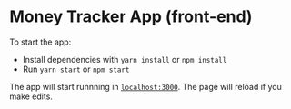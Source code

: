 # Money Tracker App (front-end)

To start the app:

  * Install dependencies with `yarn install` or `npm install`
  * Run `yarn start` or `npm start`

The app will start runnning in [`localhost:3000`](http://localhost:3000). The page will reload if you make edits.
